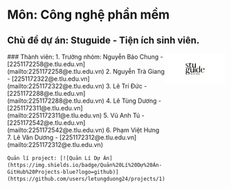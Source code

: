 # Môn: Công nghệ phần mềm
## Chủ đề dự án: Stuguide - Tiện ích sinh viên.

<div style="display: flex; align-items: flex-start;">
  <div style="flex: 1;">
    ### Thành viên:
    1. Trưởng nhóm: Nguyễn Bảo Chung - [2251172258@e.tlu.edu.vn](mailto:2251172258@e.tlu.edu.vn)
    2. Nguyễn Trà Giang - [2251172322@e.tlu.edu.vn](mailto:2251172322@e.tlu.edu.vn)
    3. Lê Trí Đức - [2251172288@e.tlu.edu.vn](mailto:2251172288@e.tlu.edu.vn)
    4. Lê Tùng Dương - [2251172311@e.tlu.edu.vn](mailto:2251172311@e.tlu.edu.vn)
    5. Vũ Anh Tú - [2251172542@e.tlu.edu.vn](mailto:2251172542@e.tlu.edu.vn)
    6. Phạm Việt Hưng
    7. Lê Văn Dương - [2251172312@e.tlu.edu.vn](mailto:2251172312@e.tlu.edu.vn)
    
    Quản lí project: [![Quản Lí Dự Án](https://img.shields.io/badge/Quản%20Lí%20Dự%20Án-GitHub%20Projects-blue?logo=github)](https://github.com/users/letungduong24/projects/1)
  </div>
  <div style="flex: 1; text-align: right;">
    <img src="https://github.com/letungduong24/stuguide/raw/main/social.png" alt="Dự Án Stuguide">
  </div>
</div>
